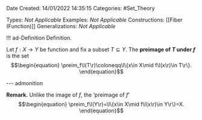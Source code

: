 <br />
<br />

Date Created: 14/01/2022 14:35:15
Categories: #Set_Theory

Types: _Not Applicable_
Examples: _Not Applicable_ 
Constructions: [[Fiber (Function)]]
Generalizations: _Not Applicable_

!!! ad-Definition Definition.

Let $f:X\to Y$ be function and fix a subset $T\subseteq Y$. The **preimage of $T$ under $f$** is the set
    $$\begin{equation}
        \preim_f\l(T\r)\coloneqq\l\{x\in X\mid f\l(x\r)\in T\r\}.
    \end{equation}$$

--- admonition

**Remark.** Unlike the image of $f$, the $\textrm{`preimage of}$ $f\textrm{'}$
    $$\begin{equation}
        \preim_f\l(Y\r)=\l\{x\in X\mid f\l(x\r)\in Y\r\}=X.
    \end{equation}$$
